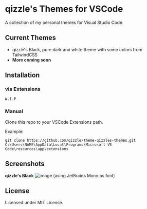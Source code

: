 # qizzle's Themes for VSCode

A collection of my personal themes for Visual Studio Code.

## Current Themes

- qizzle's Black, pure dark and white theme with some colors from TailwindCSS
- **More coming soon**

## Installation

### via Extensions

`W.I.P`

### Manual

Clone this repo to your VSCode Extensions path.

Example:

`git clone https://github.com/qizzle/theme-qizzles-themes.git C:\Users\NAME\AppData\Local\Programs\Microsoft VS Code\resources\app\extensions`

## Screenshots

**qizzle's Black**
![image](https://github.com/qizzle/theme-qizzles-themes/assets/52245845/4add2f7f-9b47-4d6b-b2d4-94fd0c1b7d1b)
(using JetBrains Mono as font)

## License

Licensed under MIT License.
